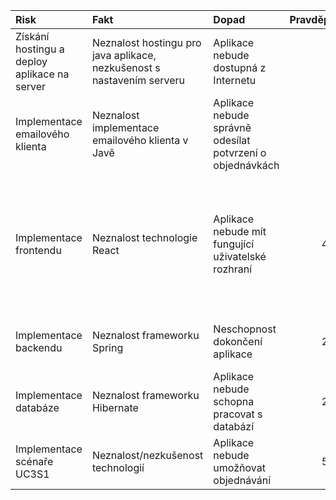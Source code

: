 ﻿| Risk | Fakt |	Dopad | Pravděpodobnost | MA |
|:-------|:-------|:--------|:--------------:|:-----|
|Získání hostingu a deploy aplikace na server|Neznalost hostingu pro java aplikace, nezkušenost s nastavením serveru|Aplikace nebude dostupná z Internetu |0%|Deploy prototypu|
|Implementace emailového klienta| Neznalost implementace emailového klienta v Javě| Aplikace nebude správně odesílat potvrzení o objednávkách | 5% | Nastudování implementace emailového klienta v Javě |
| Implementace frontendu | Neznalost technologie React | Aplikace nebude mít fungující uživatelské rozhraní | 40% | Zaučení členů týmu / alespoň polovina členů musí být schopna implementace frontendu, učení praxí, párové programování |
| Implementace backendu | Neznalost frameworku Spring | Neschopnost dokončení aplikace | 25% | Zaučení členů týmu, učení praxí, párové programování |
| Implementace databáze | Neznalost frameworku Hibernate | Aplikace nebude schopna pracovat s databází | 20% | Zaučení členů týmu, učení praxí, párové programování |
| Implementace scénaře UC3S1 | Neznalost/nezkušenost technologií | Aplikace nebude umožňovat objednávání | 50% | Zaučení členů týmu, učení praxí, párové programování |
